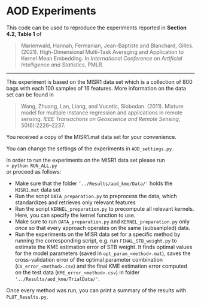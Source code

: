 # AOD Experiments

This code can be used to reproduce the experiments reported in **Section 4.2, Table 1** of   
> Marienwald, Hannah, Fermanian, Jean-Baptiste and Blanchard, Gilles. (2021). High-Dimensional Multi-Task Averaging and Application to Kernel Mean Embedding. In *International Conference on Artificial Intelligence and Statistics*, PMLR.
---

This experiment is based on the MISR1 data set which is a collection of 800 bags with 
each 100 samples of 16 features. More information on the data set can be found in

> Wang, Zhuang, Lan, Liang, and Vucetic, Slobodan. (2011). Mixture model for multiple instance regression and applications in remote sensing. *IEEE Transactions on Geoscience and Remote Sensing*, 50(6):2226–2237.

You received a copy of the MISR1.mat data set for your convenience.

You can change the settings of the experiments in `AOD_settings.py.`

In order to run the experiments on the MISR1 data set please run     
`> python RUN_ALL.py`       
or
proceed as follows:
- Make sure that the folder `‘../Results/aod_kme/Data/'` holds the `MISR1.mat` data set
- Run the script `DATA_preparation.py` to preprocess the data, which standardizes and
  retrieves only relevant features
- Run the script `KERNEL_preparation.py` to precompute all relevant kernels. Here, you
  can specify the kernel function to use.
- Make sure to run `DATA_preparation.py` and `KERNEL_preparation.py` only *once* so that 
  every approach operates on the same (subsampled) data.
- Run the experiments on the MISR data set for a specific method by running the 
  corresponding script, e.g. run `FINAL_STB_weight.py` to estimate the KME estimation 
  error of STB weight. It finds optimal values for the model parameters (saved in 
  `opt_param_<method>.mat`), saves the cross-validation error of the optimal parameter 
  combination (`CV_error_<method>.csv`) and the final KME estimation error computed on 
  the test data (`KME_error_<method>.csv`) in folder `'../Results/aod_kme/TrialData/'`.

Once every method was run, you can print a summary of the results with `PLOT_Results.py`.